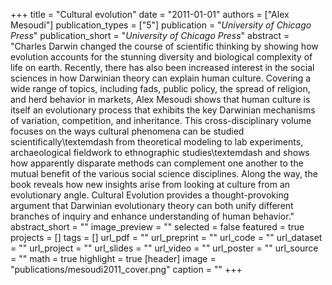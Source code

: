 +++
title = "Cultural evolution"
date = "2011-01-01"
authors = ["Alex Mesoudi"]
publication_types = ["5"]
publication = "_University of Chicago Press_"
publication_short = "_University of Chicago Press_"
abstract = "Charles Darwin changed the course of scientific thinking by showing how evolution accounts for the stunning diversity and biological complexity of life on earth. Recently, there has also been increased interest in the social sciences in how Darwinian theory can explain human culture. Covering a wide range of topics, including fads, public policy, the spread of religion, and herd behavior in markets, Alex Mesoudi shows that human culture is itself an evolutionary process that exhibits the key Darwinian mechanisms of variation, competition, and inheritance. This cross-disciplinary volume focuses on the ways cultural phenomena can be studied scientifically\textemdash from theoretical modeling to lab experiments, archaeological fieldwork to ethnographic studies\textemdash and shows how apparently disparate methods can complement one another to the mutual benefit of the various social science disciplines. Along the way, the book reveals how new insights arise from looking at culture from an evolutionary angle. Cultural Evolution provides a thought-provoking argument that Darwinian evolutionary theory can both unify different branches of inquiry and enhance understanding of human behavior."
abstract_short = ""
image_preview = ""
selected = false
featured = true
projects = []
tags = []
url_pdf = ""
url_preprint = ""
url_code = ""
url_dataset = ""
url_project = ""
url_slides = ""
url_video = ""
url_poster = ""
url_source = ""
math = true
highlight = true
[header]
image = "publications/mesoudi2011_cover.png"
caption = ""
+++
